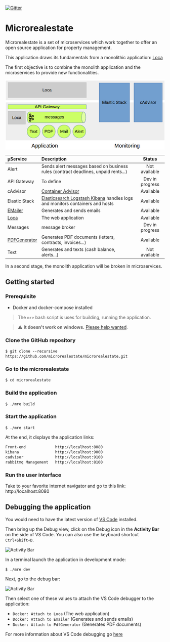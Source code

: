 [![Gitter](https://badges.gitter.im/Join%20Chat.svg)](https://gitter.im/microrealestate)

# Microrealestate

Microrealestate is a set of microservices which work together to offer an open source application for property management.

This application draws its fundamentals from a monolithic application: [Loca](https://github.com/camelaissani/loca)

The first objective is to combine the monolith application and the microservices to provide new functionalities.

![overview](./picture/overview.png)

| µService                                                        | Description                                                                                                      | Status          |
| :-------------------------------------------------------------- | :--------------------------------------------------------------------------------------------------------------- | :-------------: |
| Alert                                                           | Sends alert messages based on business rules (contract deadlines, unpaid rents...)                               | Not available   |
| API Gateway                                                     | To define                                                                                                        | Dev in progress |
| cAdvisor                                                        | [Container Advisor](https://github.com/google/cadvisor)                                                          | Available       |
| Elastic Stack                                                   | [Elasticsearch Logstash Kibana](https://www.elastic.co//products) handles logs and monitors containers and hosts | Available       |
| [EMailer](https://github.com/microrealestate/emailer)           | Generates and sends emails                                                                                       | Available       |
| [Loca](https://github.com/camelaissani/loca)                    | The web application                                                                                              | Available       |
| Messages                                                        | message broker                                                                                                   | Dev in progress |
| [PDFGenerator](https://github.com/microrealestate/pdfgenerator) | Generates PDF documents (letters, contracts, invoices...)                                                        | Available       |
| Text                                                            | Generates and texts (cash balance, alerts...)                                                                    | Not available   |


In a second stage, the monolith application will be broken in microservices.

## Getting started

### Prerequisite
- Docker and docker-compose installed

> The `mre` bash script is uses for building, running the application.

> :warning: **It doesn't work on windows.** [Please help wanted](https://github.com/microrealestate/microrealestate/issues/6).

### Clone the GitHub repository
```shell
$ git clone --recursive https://github.com/microrealestate/microrealestate.git
```

### Go to the microrealestate
```shell
$ cd microrealestate
```

### Build the application
```shell
$ ./mre build
```

### Start the application
```shell
$ ./mre start
```

At the end, it displays the application links:

```shell
Front-end             http://localhost:8080
kibana                http://localhost:9000
cadvisor              http://localhost:9100
rabbitmq Management   http://localhost:8100
```

### Run the user interface

Take to your favorite internet navigator and go to this link: http://localhost:8080

## Debugging the application

You would need to have the latest version of [VS Code](https://code.visualstudio.com/) installed.

Then bring up the Debug view, click on the Debug icon in the **Activity Bar** on the side of VS Code. You can also use the keyboard shortcut `Ctrl+Shift+D`.

![Activity Bar](https://code.visualstudio.com/assets/docs/editor/debugging/debugicon.png)

In a terminal launch the application in development mode:

```shell
$ ./mre dev
```

Next, go to the debug bar:

![Activity Bar](https://code.visualstudio.com/assets/docs/editor/debugging/launch-configuration.png)

Then select one of these values to attach the VS Code debugger to the application:

- `Docker: Attach to Loca` (The web application)
- `Docker: Attach to Emailer` (Generates and sends emails)
- `Docker: Attach to PdfGenerator` (Generates PDF documents)

For more information about VS Code debugging go [here](https://code.visualstudio.com/Docs/editor/debugging#_debug-actions)

